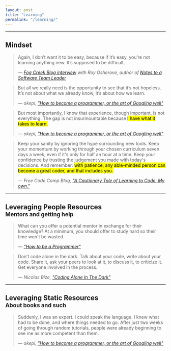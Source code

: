 ```yaml
---
layout: post
title: "Learning"
permalink: "/learning/"
---
```


<hr>

## Mindset

<blockquote>
  <p>
    <i class="fa fa-quote-left"></i> Again, I don’t want it to be easy, because if it’s easy, you’re not learning anything new. It’s supposed to be difficult. <i class="fa fa-quote-right"></i>
  </p>
  <cite>&mdash; <a href="http://blog.fogcreek.com/all-software-problems-are-people-problems-interview-with-roy-osherove/">Fog Creek Blog interview</a> with Roy Osherove, author of <cite><a href="https://leanpub.com/teamleader">Notes to a Software Team Leader</a></cite></cite>
</blockquote>

<blockquote>
  <p>
    <i class="fa fa-quote-left"></i> But all we really need is the opportunity to see that it’s not hopeless. It’s not about what we already know, it’s about how we learn. <i class="fa fa-quote-right"></i>
  </p>
  <cite>&mdash; okepi, <a href="https://okepi.wordpress.com/2014/08/21/how-to-become-a-programmer-or-the-art-of-googling-well/">"How to become a programmer, or the art of Googling well"</a></cite>
</blockquote>

<blockquote>
  <p>
    <i class="fa fa-quote-left"></i> But most importantly, I know that experience, though important, is not everything. The gap is not insurmountable because <mark>I have what it takes to learn.</mark> <i class="fa fa-quote-right"></i>
  </p>
  <cite>&mdash; okepi, <a href="https://okepi.wordpress.com/2014/08/21/how-to-become-a-programmer-or-the-art-of-googling-well/">"How to become a programmer, or the art of Googling well"</a></cite>
</blockquote>

<blockquote>
  <p>
    <i class="fa fa-quote-left"></i> Keep your sanity by ignoring the hype surrounding new tools. Keep your momentum by working through your chosen curriculum seven days a week, even if it's only for half an hour at a time. Keep your confidence by trusting the judgement you made with today's decisions. And remember: <mark>with patience, any able-minded person can become a great coder, and that includes you.</mark> <i class="fa fa-quote-right"></i>
  </p>
  <cite>&mdash; Free Code Camp Blog, <a href="http://blog.freecodecamp.com/2014/11/a-cautionary-tale-of-learning-to-code.html">"A Cautionary Tale of Learning to Code. My own."</a></cite>
</blockquote>

<hr>

## Leveraging People Resources<br><small>Mentors and getting help</small>

<blockquote>
  <p>
    <i class="fa fa-quote-left"></i> What can you offer a potential mentor in exchange for their knowledge? At a minimum, you should offer to study hard so their time won't be wasted. <i class="fa fa-quote-right"></i>
  </p>
  <cite>&mdash; <a href="http://samizdat.mines.edu/howto/HowToBeAProgrammer.html">"How to be a Programmer"</a></cite>
</blockquote>

<blockquote>
  <p>
    <i class="fa fa-quote-left"></i> Don’t code alone in the dark. Talk about your code, write about your code. Share it, ask your peers to look at it, to discuss it, to criticize it. Get everyone involved in the process. <i class="fa fa-quote-right"></i>
  </p>
  <cite>&mdash; Nicolas Bize, <a href="url">"Coding Alone In The Dark"</a></cite>
</blockquote>

<hr>

## Leveraging Static Resources<br><small>About books and such</small>

<blockquote>
  <p>
    <i class="fa fa-quote-left"></i> Suddenly, I was an expert. I could speak the language. I knew what had to be done, and where things needed to go. After just two weeks of going through random tutorials, people were already beginning to see me as more competent than them. <i class="fa fa-quote-right"></i>
  </p>
  <cite>&mdash; okepi, <a href="https://okepi.wordpress.com/2014/08/21/how-to-become-a-programmer-or-the-art-of-googling-well/">"How to become a programmer, or the art of Googling well"</a></cite>
</blockquote>
